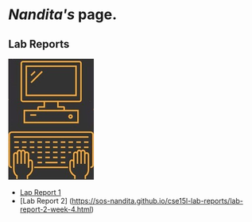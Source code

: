 # *Nandita's* page. 
## Lab Reports

![Image](github%20index%20image.jpg)

* [Lap Report 1](https://sos-nandita.github.io/cse15l-lab-reports/lab-report-1-week-2.html)
* [Lab Report 2] (https://sos-nandita.github.io/cse15l-lab-reports/lab-report-2-week-4.html)
